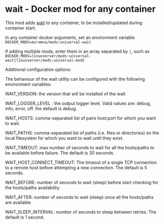# wait - Docker mod for any container

This mod adds [wait](https://github.com/ufoscout/docker-compose-wait) to any container, to be installed/updated during container start.

In any container docker arguments, set an environment variable `DOCKER_MODS=mzramna/mods:universal-wait`

If adding multiple mods, enter them in an array separated by `|`, such as `DOCKER_MODS=linuxserver/mods:universal-wait|linuxserver/mods:universal-mod2`

Additional configuration options:

The behaviour of the wait utility can be configured with the following environment variables:

WAIT_VERSION: the version that will be installed of the wait

WAIT_LOGGER_LEVEL : the output logger level. Valid values are: debug, info, error, off. the default is debug.

WAIT_HOSTS: comma-separated list of pairs host:port for which you want to wait.

WAIT_PATHS: comma-separated list of paths (i.e. files or directories) on the local filesystem for which you want to wait until they exist.

WAIT_TIMEOUT: max number of seconds to wait for all the hosts/paths to be available before failure. The default is 30 seconds.

WAIT_HOST_CONNECT_TIMEOUT: The timeout of a single TCP connection to a remote host before attempting a new connection. The default is 5 seconds.

WAIT_BEFORE: number of seconds to wait (sleep) before start checking for the hosts/paths availability

WAIT_AFTER: number of seconds to wait (sleep) once all the hosts/paths are available

WAIT_SLEEP_INTERVAL: number of seconds to sleep between retries. The default is 1 second.
